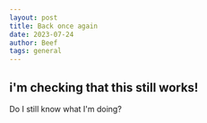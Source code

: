 ```yaml
---
layout: post
title: Back once again
date: 2023-07-24
author: Beef
tags: general
---
```


## i'm checking that this still works!
Do I still know what I'm doing?